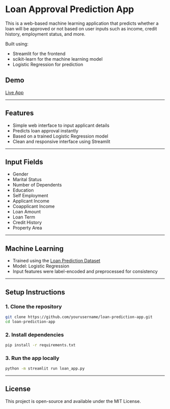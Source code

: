 # Loan Approval Prediction App

This is a web-based machine learning application that predicts whether a loan will be approved or not based on user inputs such as income, credit history, employment status, and more.

Built using:
- Streamlit for the frontend
- scikit-learn for the machine learning model
- Logistic Regression for prediction

##  Demo

[Live App](https://loanprediction-meiobjfwcpnircz8wd2dhc.streamlit.app/)

---

##  Features

- Simple web interface to input applicant details
- Predicts loan approval instantly
- Based on a trained Logistic Regression model
- Clean and responsive interface using Streamlit

---

##  Input Fields

- Gender  
- Marital Status  
- Number of Dependents  
- Education  
- Self Employment  
- Applicant Income  
- Coapplicant Income  
- Loan Amount  
- Loan Term  
- Credit History  
- Property Area  

---

##  Machine Learning

- Trained using the [Loan Prediction Dataset](https://www.kaggle.com/competitions/loan-prediction-problem)
- Model: Logistic Regression
- Input features were label-encoded and preprocessed for consistency

---

##  Setup Instructions

### 1. Clone the repository
```bash
git clone https://github.com/yourusername/loan-prediction-app.git
cd loan-prediction-app
```
### 2. Install dependencies
```bash
pip install -r requirements.txt
```
### 3. Run the app locally
```bash
python -m streamlit run loan_app.py
```

---

## License
This project is open-source and available under the MIT License.

